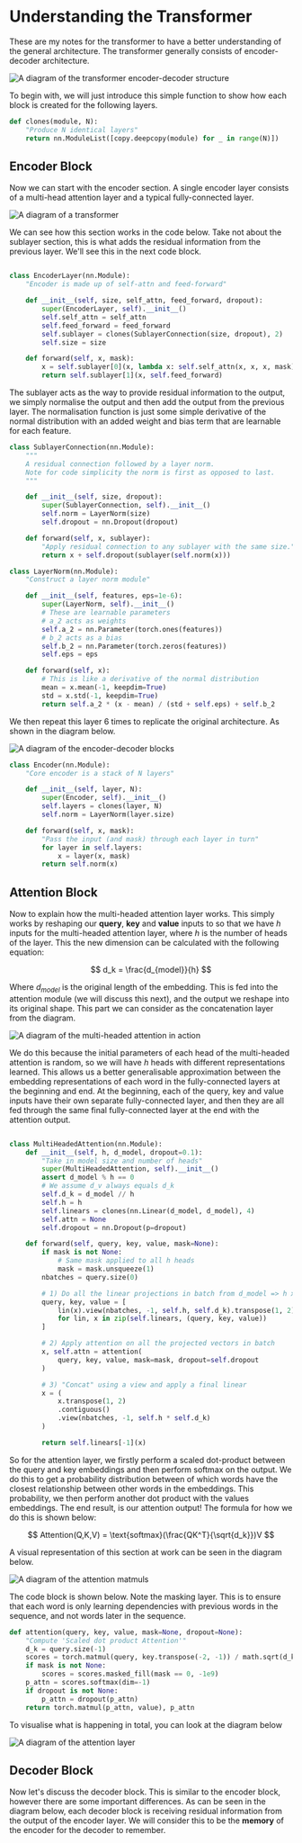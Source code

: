 # Understanding the Transformer
These are my notes for the transformer to have a better understanding of the general architecture.
The transformer generally consists of encoder-decoder architecture.

![A diagram of the transformer encoder-decoder structure](assets/encoder-decoder.png)

To begin with, we will just introduce this simple function to show how each block is created
for the following layers.

```python
def clones(module, N):
    "Produce N identical layers"
    return nn.ModuleList([copy.deepcopy(module) for _ in range(N)])
```

## Encoder Block
Now we can start with the encoder section. A single encoder layer consists of a multi-head
attention layer and a typical fully-connected layer.

![A diagram of a transformer](assets/transformer.png)

We can see how this section works in the code below. Take not about the sublayer section, this
is what adds the residual information from the previous layer. We'll see this in the next code
block.

```python

class EncoderLayer(nn.Module):
    "Encoder is made up of self-attn and feed-forward"

    def __init__(self, size, self_attn, feed_forward, dropout):
        super(EncoderLayer, self).__init__()
        self.self_attn = self_attn
        self.feed_forward = feed_forward
        self.sublayer = clones(SublayerConnection(size, dropout), 2)
        self.size = size

    def forward(self, x, mask):
        x = self.sublayer[0](x, lambda x: self.self_attn(x, x, x, mask))
        return self.sublayer[1](x, self.feed_forward)
```

The sublayer acts as the way to provide residual information to the output,
we simply normalise the output and then add the output from the previous layer.
The normalisation function is just some simple derivative of the normal distribution
with an added weight and bias term that are learnable for each feature.

```python
class SublayerConnection(nn.Module):
    """
    A residual connection followed by a layer norm.
    Note for code simplicity the norm is first as opposed to last.
    """

    def __init__(self, size, dropout):
        super(SublayerConnection, self).__init__()
        self.norm = LayerNorm(size)
        self.dropout = nn.Dropout(dropout)

    def forward(self, x, sublayer):
        "Apply residual connection to any sublayer with the same size."
        return x + self.dropout(sublayer(self.norm(x)))

class LayerNorm(nn.Module):
    "Construct a layer norm module"

    def __init__(self, features, eps=1e-6):
        super(LayerNorm, self).__init__()
        # These are learnable parameters
        # a_2 acts as weights
        self.a_2 = nn.Parameter(torch.ones(features))
        # b_2 acts as a bias
        self.b_2 = nn.Parameter(torch.zeros(features))
        self.eps = eps

    def forward(self, x):
        # This is like a derivative of the normal distribution
        mean = x.mean(-1, keepdim=True)
        std = x.std(-1, keepdim=True)
        return self.a_2 * (x - mean) / (std + self.eps) + self.b_2
```

We then repeat this layer 6 times to replicate the original architecture. As shown in
the diagram below.

![A diagram of the encoder-decoder blocks](assets/encoder-decoder-blocks.png)

```python
class Encoder(nn.Module):
    "Core encoder is a stack of N layers"

    def __init__(self, layer, N):
        super(Encoder, self).__init__()
        self.layers = clones(layer, N)
        self.norm = LayerNorm(layer.size)

    def forward(self, x, mask):
        "Pass the input (and mask) through each layer in turn"
        for layer in self.layers:
            x = layer(x, mask)
        return self.norm(x)
```

## Attention Block

Now to explain how the multi-headed attention layer works. This simply works by reshaping
our **query**, **key** and **value** inputs to so that we have $h$ inputs for the multi-headed attention
layer, where $h$ is the number of heads of the layer. This the new dimension can be calculated
with the following equation:

$$
d_k = \frac{d_{model}}{h}
$$

Where $d_{model}$ is the original length of the embedding. This is fed into the attention
module (we will discuss this next), and the output we reshape into its original shape. This
part we can consider as the concatenation layer from the diagram.

![A diagram of the multi-headed attention in action](assets/multi-headed-attention.png)

We do this because the initial parameters of each head of the multi-headed attention is random,
so we will have $h$ heads with different representations learned. This allows us a better
generalisable approximation between the embedding representations of each word in the
fully-connected layers at the beginning and end. At the beginning, each of the query, key and
value inputs have their own separate fully-connected layer, and then they are all fed through
the same final fully-connected layer at the end with the attention output.

```python

class MultiHeadedAttention(nn.Module):
    def __init__(self, h, d_model, dropout=0.1):
        "Take in model size and number of heads"
        super(MultiHeadedAttention, self).__init__()
        assert d_model % h == 0
        # We assume d_v always equals d_k
        self.d_k = d_model // h
        self.h = h
        self.linears = clones(nn.Linear(d_model, d_model), 4)
        self.attn = None
        self.dropout = nn.Dropout(p=dropout)

    def forward(self, query, key, value, mask=None):
        if mask is not None:
            # Same mask applied to all h heads
            mask = mask.unsqueeze(1)
        nbatches = query.size(0)

        # 1) Do all the linear projections in batch from d_model => h x d_k
        query, key, value = [
            lin(x).view(nbatches, -1, self.h, self.d_k).transpose(1, 2)
            for lin, x in zip(self.linears, (query, key, value))
        ]

        # 2) Apply attention on all the projected vectors in batch
        x, self.attn = attention(
            query, key, value, mask=mask, dropout=self.dropout
        )

        # 3) "Concat" using a view and apply a final linear
        x = (
            x.transpose(1, 2)
            .contiguous()
            .view(nbatches, -1, self.h * self.d_k)
        )

        return self.linears[-1](x)
```

So for the attention layer, we firstly perform a scaled dot-product between the query and
key embeddings and then perform softmax on the output. We do this to get a probability
distribution between of which words have the closest relationship between other words in the
embeddings. This probability, we then perform another dot product with the values embeddings.
The end result, is our attention output! The formula for how we do this is shown below:

$$
Attention(Q,K,V) = \text{softmax}(\frac{QK^T}{\sqrt{d_k}})V
$$

A visual representation of this section at work can be seen in the diagram below.


![A diagram of the attention matmuls](assets/matmul-attention.png)

The code block is shown below. Note the masking layer. This is to ensure that each word
is only learning dependencies with previous words in the sequence, and not words later in
the sequence.

```python
def attention(query, key, value, mask=None, dropout=None):
    "Compute 'Scaled dot product Attention'"
    d_k = query.size(-1)
    scores = torch.matmul(query, key.transpose(-2, -1)) / math.sqrt(d_k)
    if mask is not None:
        scores = scores.masked_fill(mask == 0, -1e9)
    p_attn = scores.softmax(dim=-1)
    if dropout is not None:
        p_attn = dropout(p_attn)
    return torch.matmul(p_attn, value), p_attn
```

To visualise what is happening in total, you can look at the diagram below

![A diagram of the attention layer](assets/attention.png)

## Decoder Block
Now let's discuss the decoder block. This is similar to the encoder block, however there
are some important differences. As can be seen in the diagram below, each decoder block is
receiving residual information from the output of the encoder layer. We will consider this to
be the **memory** of the encoder for the decoder to remember.

